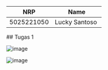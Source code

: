 <div align=center>

|    NRP     |      Name     |
| :--------: | :-----------: |
| 5025221050 | Lucky Santoso |

</div>
## Tugas 1

![image](https://github.com/user-attachments/assets/7a0fd86b-612c-4ae9-8dc0-f1df6245cf5e)

![image](https://github.com/user-attachments/assets/d5a1c03d-7931-48de-b096-36eb86bd049e)
